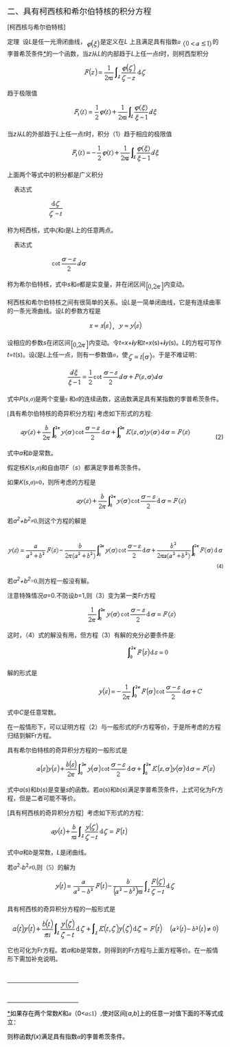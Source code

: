 <div class=Section1>
<p class=MsoNormal><span lang=ZH-CN style='font-size:14.0pt;font-family:宋体_GB2312'>二、具有柯西核和希尔伯特核的积分方程</span></p>
<p class=MsoNormal><span lang=EN-US>[</span><span lang=ZH-CN style='font-family:
宋体_GB2312'>柯西核与希尔伯特核</span><span lang=EN-US>]</span></p>
<p class=MsoNormal><span lang=ZH-CN style='font-family:宋体_GB2312'>定理</span><span
lang=EN-US>&nbsp; </span><span lang=ZH-CN style='font-family:宋体_GB2312'>设</span><i><span
lang=EN-US>L</span></i><span lang=ZH-CN style='font-family:宋体_GB2312'>是任一光滑闭曲线，</span><sub><span
lang=EN-US style='font-size:10.5pt;font-family:宋体_GB2312'><img width=33
height=23 src="res/17e9d95da129bdd93c34fb6cc6aaaa52_5830_files/image002.gif"
u1:shapes="_x0000_i1027" align=absmiddle></span></sub><span lang=ZH-CN
style='font-family:宋体_GB2312'>是定义在</span><i><span lang=EN-US>L</span></i><span
lang=EN-US> </span><span lang=ZH-CN style='font-family:宋体_GB2312'>上且满足具有指数</span><i><span
lang=EN-US style='font-family:Symbol'>a</span><span lang=EN-US> <sub><img
width=71 height=21 src="res/17e9d95da129bdd93c34fb6cc6aaaa52_5830_files/image004.gif"
u1:shapes="_x0000_i1028" align=absmiddle></sub></span></i><span lang=ZH-CN
style='font-family:宋体_GB2312'>的李普希茨条件</span><a href="#None" name="_ftnref1"
title=""><span class=MsoFootnoteReference><span lang=EN-US>*</span></span></a><span
lang=ZH-CN style='font-family:宋体_GB2312'>的一个函数，当</span><i><span lang=EN-US>z</span></i><span
lang=ZH-CN style='font-family:宋体_GB2312'>从</span><i><span lang=EN-US>L</span></i><span
lang=ZH-CN style='font-family:宋体_GB2312'>的内部趋于</span><i><span lang=EN-US>L</span></i><span
lang=ZH-CN style='font-family:宋体_GB2312'>上任一点</span><i><span lang=EN-US>t</span></i><span
lang=ZH-CN style='font-family:宋体_GB2312'>时，则柯西型积分</span></p>
<pre style='text-align:right' align=right><span lang=EN-US>&nbsp;&nbsp;&nbsp;&nbsp;&nbsp;&nbsp;&nbsp;&nbsp;&nbsp;&nbsp;&nbsp;&nbsp;&nbsp;&nbsp;&nbsp;&nbsp;&nbsp;&nbsp;&nbsp;&nbsp; </span><sub><span
lang=EN-US style='font-size:10.5pt'><img width=149 height=44
src="res/17e9d95da129bdd93c34fb6cc6aaaa52_5830_files/image006.gif" u1:shapes="_x0000_i1029"
align=absmiddle></span></sub><span lang=EN-US>&nbsp;&nbsp;&nbsp;&nbsp;&nbsp;&nbsp;&nbsp;&nbsp;&nbsp;&nbsp;&nbsp;&nbsp;&nbsp;&nbsp;&nbsp;&nbsp;&nbsp;&nbsp;&nbsp;&nbsp;&nbsp;&nbsp;&nbsp;&nbsp;&nbsp;&nbsp;&nbsp;&nbsp;</span><span
lang=ZH-CN style='font-family:宋体_GB2312'>（</span><span lang=EN-US>1</span><span
lang=ZH-CN style='font-family:宋体_GB2312'>）</span></pre>
<p class=MsoNormal><span lang=ZH-CN style='font-family:宋体_GB2312'>趋于极限值</span></p>
<p class=MsoNormal align=center style='text-align:center'><sub><span
lang=EN-US style='font-size:10.5pt'><img width=199 height=44
src="res/17e9d95da129bdd93c34fb6cc6aaaa52_5830_files/image008.gif" u1:shapes="_x0000_i1026"></span></sub></p>
<p class=MsoNormal><span lang=ZH-CN style='font-family:宋体_GB2312'>当</span><i><span
lang=EN-US>z</span></i><span lang=ZH-CN style='font-family:宋体_GB2312'>从</span><i><span
lang=EN-US>L</span></i><span lang=ZH-CN style='font-family:宋体_GB2312'>的外部趋于</span><i><span
lang=EN-US>L</span></i><span lang=ZH-CN style='font-family:宋体_GB2312'>上任一点</span><i><span
lang=EN-US>t</span></i><span lang=ZH-CN style='font-family:宋体_GB2312'>时，积分（</span><span
lang=EN-US>1</span><span lang=ZH-CN style='font-family:宋体_GB2312'>）趋于相应的极限值</span></p>
<p class=MsoNormal align=center style='text-align:center'><sub><span
lang=EN-US style='font-size:10.5pt'><img width=209 height=44
src="res/17e9d95da129bdd93c34fb6cc6aaaa52_5830_files/image010.gif" u1:shapes="_x0000_i1025"></span></sub></p>
<p class=MsoNormal><span lang=ZH-CN style='font-family:宋体_GB2312'>上面两个等式中的积分都是广义积分</span></p>
<p class=MsoNormal><span lang=EN-US>&nbsp;&nbsp;&nbsp; </span><span lang=ZH-CN
style='font-family:宋体_GB2312'>表达式</span></p>
<p class=MsoNormal><sub><span lang=EN-US style='font-size:10.5pt'>&nbsp;&nbsp;&nbsp;&nbsp;&nbsp;&nbsp;&nbsp;&nbsp;&nbsp;&nbsp;&nbsp;&nbsp;&nbsp;&nbsp;&nbsp;&nbsp;&nbsp;&nbsp;&nbsp;&nbsp;&nbsp;&nbsp;&nbsp;
<img width=37 height=44 src="res/17e9d95da129bdd93c34fb6cc6aaaa52_5830_files/image012.gif"
u1:shapes="_x0000_i1035"></span></sub></p>
<p class=MsoNormal><span lang=ZH-CN style='font-family:宋体_GB2312'>称为柯西核，式中</span><i><span
lang=ZH-CN style='font-family:宋体_GB2312'>ζ</span></i><span lang=ZH-CN
style='font-family:宋体_GB2312'>和</span><i><span lang=EN-US style='font-family:
宋体_GB2312'>t</span></i><span lang=ZH-CN style='font-family:宋体_GB2312'>是</span><i><span
lang=EN-US>L</span></i><span lang=ZH-CN style='font-family:宋体_GB2312'>上的任意两点。</span></p>
<p class=MsoNormal><span lang=EN-US>&nbsp;&nbsp;&nbsp; </span><span lang=ZH-CN
style='font-family:宋体_GB2312'>表达式</span></p>
<p class=MsoNormal><sub><span lang=EN-US style='font-size:10.5pt'>&nbsp;&nbsp;&nbsp;&nbsp;&nbsp;&nbsp;&nbsp;&nbsp;&nbsp;&nbsp;&nbsp;&nbsp;&nbsp;&nbsp;&nbsp;&nbsp;&nbsp;&nbsp;&nbsp;&nbsp;&nbsp;&nbsp;&nbsp;&nbsp;&nbsp;
<img width=85 height=41 src="res/17e9d95da129bdd93c34fb6cc6aaaa52_5830_files/image014.gif"
u1:shapes="_x0000_i1036"></span></sub></p>
<p class=MsoNormal><span lang=ZH-CN style='font-family:宋体_GB2312'>称为希尔伯特核，式中</span><i><span
lang=EN-US>s</span></i><span lang=ZH-CN style='font-family:宋体_GB2312'>和</span><i><span
lang=ZH-CN style='font-family:宋体_GB2312'>σ</span></i><span lang=ZH-CN
style='font-family:宋体_GB2312'>都是实变量，并在闭区间</span><sub><span lang=EN-US
style='font-size:10.5pt;font-family:宋体_GB2312'><img width=43 height=23
src="res/17e9d95da129bdd93c34fb6cc6aaaa52_5830_files/image016.gif" u1:shapes="_x0000_i1037"
align=absmiddle></span></sub><span lang=ZH-CN style='font-family:宋体_GB2312'>内变动。</span></p>
<p class=MsoNormal><span lang=ZH-CN style='font-family:宋体_GB2312'>柯西核和希尔伯特核之间有很简单的关系。设</span><i><span
lang=EN-US>L</span></i><span lang=ZH-CN style='font-family:宋体_GB2312'>是一简单闭曲线，它是有连续曲率的一条光滑曲线。设</span><i><span
lang=EN-US>L</span></i><span lang=ZH-CN style='font-family:宋体_GB2312'>的参数方程是</span></p>
<p class=MsoNormal align=center style='text-align:center'><sub><span
lang=EN-US style='font-size:10.5pt'><img width=55 height=23
src="res/17e9d95da129bdd93c34fb6cc6aaaa52_5830_files/image018.gif" u1:shapes="_x0000_i1038"></span></sub><span
lang=ZH-CN style='font-family:宋体_GB2312'>，</span><sub><span lang=EN-US
style='font-size:10.5pt'><img width=57 height=23
src="res/17e9d95da129bdd93c34fb6cc6aaaa52_5830_files/image020.gif" u1:shapes="_x0000_i1039"></span></sub></p>
<p class=MsoNormal><span lang=ZH-CN style='font-family:宋体_GB2312'>设相应的参数</span><i><span
lang=EN-US>s</span></i><span lang=ZH-CN style='font-family:宋体_GB2312'>在闭区间</span><sub><span
lang=EN-US style='font-size:10.5pt;font-family:宋体_GB2312'><img width=43
height=23 src="res/17e9d95da129bdd93c34fb6cc6aaaa52_5830_files/image022.gif"
u1:shapes="_x0000_i1040" align=absmiddle></span></sub><span lang=ZH-CN
style='font-family:宋体_GB2312'>内变动。令</span><i><span lang=EN-US>t=x</span></i><span
lang=EN-US>+<b><i>i</i></b><i>y</i></span><span lang=ZH-CN style='font-family:
宋体_GB2312'>和</span><i><span lang=EN-US>t=x</span></i><span lang=EN-US>(s)+<b><i>i</i></b><i>y</i>(s)</span><span
lang=ZH-CN style='font-family:宋体_GB2312'>。</span><i><span lang=EN-US>L</span></i><span
lang=ZH-CN style='font-family:宋体_GB2312'>的方程可写作</span><i><span lang=EN-US>t=t</span></i><span
lang=EN-US>(<i>s</i>)</span><span lang=ZH-CN style='font-family:宋体_GB2312'>。设</span><i><span
lang=ZH-CN style='font-family:宋体_GB2312'>ζ</span></i><span lang=ZH-CN
style='font-family:宋体_GB2312'>是</span><i><span lang=EN-US>L</span></i><span
lang=ZH-CN style='font-family:宋体_GB2312'>上任一点，则有一参数值</span><span lang=ZH-CN
style='font-family:宋体_GB2312'>σ</span><span lang=ZH-CN style='font-family:宋体_GB2312'>，使</span><sub><span
lang=EN-US style='font-size:10.5pt'><img width=57 height=24
src="res/17e9d95da129bdd93c34fb6cc6aaaa52_5830_files/image024.gif" u1:shapes="_x0000_i1041"
align=absmiddle></span></sub><span lang=ZH-CN style='font-family:宋体_GB2312'>。于是不难证明：</span></p>
<p class=MsoNormal align=center style='text-align:center'><i><sub><span
lang=EN-US style='font-size:10.5pt'><img width=228 height=44
src="res/17e9d95da129bdd93c34fb6cc6aaaa52_5830_files/image026.gif" u1:shapes="_x0000_i1042"></span></sub></i></p>
<p class=MsoNormal><span lang=ZH-CN style='font-family:宋体_GB2312'>式中</span><i><span
lang=EN-US>P</span></i><span lang=EN-US>(<i>s</i>,</span><i><span lang=ZH-CN
style='font-family:宋体_GB2312'>σ</span></i><span lang=EN-US style='font-family:
宋体_GB2312'>)</span><span lang=ZH-CN style='font-family:宋体_GB2312'>是两个变量</span><i><span
lang=EN-US style='font-family:宋体_GB2312'>s</span><span lang=EN-US> </span></i><span
lang=ZH-CN style='font-family:宋体_GB2312'>和</span><i><span lang=ZH-CN
style='font-family:宋体_GB2312'>σ</span></i><span lang=ZH-CN style='font-family:
宋体_GB2312'>的连续函数，这函数满足具有某指数的李普希茨条件。</span></p>
<p class=MsoNormal><span lang=EN-US style='font-family:宋体_GB2312'>[</span><span
lang=ZH-CN style='font-family:宋体_GB2312'>具有希尔伯特核的奇异积分方程</span><span lang=EN-US
style='font-family:宋体_GB2312'>] </span><span lang=ZH-CN style='font-family:
宋体_GB2312'>考虑如下形式的方程</span><span lang=EN-US style='font-family:宋体_GB2312'>:</span></p>
<p class=MsoNormal align=right style='text-align:right'><span lang=EN-US
style='font-family:宋体_GB2312'>&nbsp;&nbsp;&nbsp;&nbsp;&nbsp;&nbsp; <sub><img
width=399 height=41 src="res/17e9d95da129bdd93c34fb6cc6aaaa52_5830_files/image028.gif"
u1:shapes="_x0000_i1043"></sub>&nbsp;&nbsp;&nbsp;&nbsp;&nbsp;&nbsp;&nbsp;&nbsp;&nbsp;&nbsp;&nbsp;&nbsp;&nbsp;&nbsp;&nbsp;&nbsp;</span><span
lang=EN-US>(2)</span></p>
<p class=MsoNormal><span lang=ZH-CN style='font-family:宋体_GB2312'>式中</span><i><span
lang=EN-US>a</span></i><span lang=ZH-CN style='font-family:宋体_GB2312'>和</span><i><span
lang=EN-US>b</span></i><span lang=ZH-CN style='font-family:宋体_GB2312'>是常数。</span></p>
<p class=MsoNormal><span lang=ZH-CN style='font-family:宋体_GB2312'>假定核</span><i><span
lang=EN-US>K</span></i><span lang=EN-US>(<i>s</i>,</span><i><span lang=ZH-CN
style='font-family:宋体_GB2312'>σ</span></i><span lang=EN-US style='font-family:
宋体_GB2312'>)</span><span lang=ZH-CN style='font-family:宋体_GB2312'>和自由项</span><i><span
lang=EN-US>F</span></i><span lang=ZH-CN style='font-family:宋体_GB2312'>（</span><i><span
lang=EN-US>s</span></i><span lang=ZH-CN style='font-family:宋体_GB2312'>）都满足</span><span
lang=ZH-CN style='font-family:宋体_GB2312'>李普希茨条件。</span></p>
<p class=MsoNormal><span lang=ZH-CN style='font-family:宋体_GB2312'>如果</span><i><span
lang=EN-US>K</span></i><span lang=EN-US>(<i>s</i>,</span><i><span lang=ZH-CN
style='font-family:宋体_GB2312'>σ</span></i><span lang=EN-US style='font-family:
宋体_GB2312'>)</span><span lang=ZH-CN style='font-family:宋体_GB2312'>≡</span><span
lang=EN-US style='font-family:宋体_GB2312'>0</span><span lang=ZH-CN
style='font-family:宋体_GB2312'>，则所考虑的方程是</span><span lang=ZH-CN> </span></p>
<pre align=left><span lang=EN-US>&nbsp;&nbsp;&nbsp;&nbsp;&nbsp;&nbsp;&nbsp;&nbsp;&nbsp;&nbsp;&nbsp;&nbsp;&nbsp;&nbsp;&nbsp;&nbsp;&nbsp;&nbsp; </span><sub><span
lang=EN-US style='font-size:10.5pt;font-family:宋体_GB2312'><img width=260
height=41 src="res/17e9d95da129bdd93c34fb6cc6aaaa52_5830_files/image030.gif"
u1:shapes="_x0000_i1044" align=absmiddle>&nbsp;&nbsp;&nbsp;&nbsp;&nbsp;&nbsp;&nbsp;&nbsp;&nbsp;&nbsp;&nbsp;&nbsp;&nbsp;&nbsp;&nbsp;&nbsp;&nbsp;&nbsp;&nbsp;&nbsp;&nbsp;&nbsp;&nbsp;&nbsp;&nbsp;&nbsp;&nbsp;&nbsp;&nbsp;&nbsp;</span><span
lang=EN-US>(3)</span></sub></pre>
<p class=MsoNormal><span lang=ZH-CN style='font-family:宋体_GB2312'>若</span><i><span
lang=EN-US>a<sup>2</sup>+b<sup>2</sup></span></i><span lang=ZH-CN
style='font-family:宋体_GB2312'>≠</span><span lang=EN-US style='font-family:宋体_GB2312'>0,</span><span
lang=ZH-CN style='font-family:宋体_GB2312'>则这个方程的解是</span></p>
<p class=MsoNormal align=right style='text-align:right'><sub><span lang=EN-US
style='font-size:10.5pt;font-family:宋体_GB2312'>&nbsp;&nbsp; <img width=545
height=48 src="res/17e9d95da129bdd93c34fb6cc6aaaa52_5830_files/image032.gif"
u1:shapes="_x0000_i1045" align=absmiddle>&nbsp;&nbsp;&nbsp;&nbsp;&nbsp;&nbsp;</span><span
lang=EN-US>(4)</span></sub></p>
<p class=MsoNormal><span lang=ZH-CN style='font-family:宋体_GB2312'>若</span><i><span
lang=EN-US>a<sup>2</sup>+b<sup>2</sup></span></i><span lang=EN-US
style='font-family:宋体_GB2312'>=0,</span><span lang=ZH-CN style='font-family:
宋体_GB2312'>则方程一般没有解。</span></p>
<p class=MsoNormal><span lang=ZH-CN style='font-family:宋体_GB2312'>注意特殊情况</span><i><span
lang=EN-US>a</span></i><span lang=EN-US>=0.</span><span lang=ZH-CN
style='font-family:宋体_GB2312'>不防设</span><i><span lang=EN-US>b</span></i><span
lang=EN-US>=1,</span><span lang=ZH-CN style='font-family:宋体_GB2312'>则（</span><span
lang=EN-US>3</span><span lang=ZH-CN style='font-family:宋体_GB2312'>）变为第一类</span><span
lang=EN-US>Fr</span><span lang=ZH-CN style='font-family:宋体_GB2312'>方程</span></p>
<pre><span lang=EN-US>&nbsp;&nbsp;&nbsp;&nbsp;&nbsp;&nbsp;&nbsp;&nbsp;&nbsp;&nbsp;&nbsp;&nbsp;&nbsp;&nbsp;&nbsp;&nbsp;&nbsp;&nbsp;&nbsp;&nbsp;&nbsp; <sub><img
width=211 height=41 src="res/17e9d95da129bdd93c34fb6cc6aaaa52_5830_files/image034.gif"
u1:shapes="_x0000_i1046"></sub></span></pre>
<p class=MsoNormal><span lang=ZH-CN style='font-family:宋体_GB2312'>这时，（</span><span
lang=EN-US>4</span><span lang=ZH-CN style='font-family:宋体_GB2312'>）式的解没有用，但方程（</span><span
lang=EN-US>3</span><span lang=ZH-CN style='font-family:宋体_GB2312'>）有解的充分必要条件是</span><span
lang=EN-US style='font-family:宋体_GB2312'>:</span></p>
<pre><span lang=EN-US>&nbsp;&nbsp;&nbsp;&nbsp;&nbsp;&nbsp;&nbsp;&nbsp;&nbsp;&nbsp;&nbsp;&nbsp;&nbsp;&nbsp;&nbsp;&nbsp;&nbsp;&nbsp;&nbsp;&nbsp;&nbsp;&nbsp;&nbsp;&nbsp;&nbsp;&nbsp;&nbsp;&nbsp;&nbsp;&nbsp;&nbsp;&nbsp; </span><sub><span
lang=EN-US style='font-size:10.5pt'><img width=100 height=37
src="res/17e9d95da129bdd93c34fb6cc6aaaa52_5830_files/image036.gif" u1:shapes="_x0000_i1047"></span></sub></pre>
<p class=MsoNormal><span lang=ZH-CN style='font-family:宋体_GB2312'>解的形式是</span></p>
<pre><span lang=EN-US>&nbsp;&nbsp;&nbsp;&nbsp;&nbsp;&nbsp;&nbsp;&nbsp;&nbsp;&nbsp;&nbsp;&nbsp;&nbsp;&nbsp;&nbsp;&nbsp;&nbsp;&nbsp;&nbsp;&nbsp;&nbsp;&nbsp;&nbsp;&nbsp; </span><sub><span
lang=EN-US style='font-size:10.5pt'><img width=247 height=41
src="res/17e9d95da129bdd93c34fb6cc6aaaa52_5830_files/image038.gif" u1:shapes="_x0000_i1048"></span></sub></pre>
<p class=MsoNormal><span lang=ZH-CN style='font-family:宋体_GB2312'>式中</span><i><span
lang=EN-US>C</span></i><span lang=ZH-CN style='font-family:宋体_GB2312'>是任意常数。</span></p>
<p class=MsoNormal><span lang=ZH-CN style='font-family:宋体_GB2312'>在一般情形下，可以证明方程（</span><span
lang=EN-US>2</span><span lang=ZH-CN style='font-family:宋体_GB2312'>）与一般形式的</span><span
lang=EN-US>Fr</span><span lang=ZH-CN style='font-family:宋体_GB2312'>方程等价，于是所考虑的方程归结到解</span><span
lang=EN-US>Fr</span><span lang=ZH-CN style='font-family:宋体_GB2312'>方程。</span></p>
<p class=MsoNormal><span lang=ZH-CN style='font-family:宋体_GB2312'>具有希尔伯特核的奇异积分方程的一般形式是</span></p>
<pre><span lang=EN-US>&nbsp;&nbsp;&nbsp;&nbsp;&nbsp;&nbsp;&nbsp; </span><sub><span
lang=EN-US style='font-size:10.5pt'><img width=419 height=41
src="res/17e9d95da129bdd93c34fb6cc6aaaa52_5830_files/image040.gif" u1:shapes="_x0000_i1049"></span></sub></pre>
<p class=MsoNormal><span lang=ZH-CN style='font-family:宋体_GB2312'>式中</span><i><span
lang=EN-US>a</span></i><span lang=EN-US>(<i>s</i>)</span><span lang=ZH-CN
style='font-family:宋体_GB2312'>和</span><i><span lang=EN-US>b</span></i><span
lang=EN-US>(<i>s</i>)</span><span lang=ZH-CN style='font-family:宋体_GB2312'>是变量</span><i><span
lang=EN-US>s</span></i><span lang=ZH-CN style='font-family:宋体_GB2312'>的函数。若</span><i><span
lang=EN-US>a</span></i><span lang=EN-US>(<i>s</i>)</span><span lang=ZH-CN
style='font-family:宋体_GB2312'>和</span><i><span lang=EN-US>b</span></i><span
lang=EN-US>(<i>s</i>)</span><span lang=ZH-CN style='font-family:宋体_GB2312'>满足李普希茨条件，上式可化为</span><span
lang=EN-US>Fr</span><span lang=ZH-CN style='font-family:宋体_GB2312'>方程，但是二者可能不等价。</span></p>
<p class=MsoNormal><span lang=EN-US>[</span><span lang=ZH-CN style='font-family:
宋体_GB2312'>具有柯西核的奇异积分方程</span><span lang=EN-US>]&nbsp; </span><span lang=ZH-CN
style='font-family:宋体_GB2312'>考虑如下形式的方程：</span></p>
<pre style='text-align:right' align=right><span lang=EN-US>&nbsp;&nbsp;&nbsp;&nbsp;&nbsp;&nbsp;&nbsp;&nbsp;&nbsp;&nbsp;&nbsp; </span><sub><span
lang=EN-US style='font-size:10.5pt'><img width=181 height=44
src="res/17e9d95da129bdd93c34fb6cc6aaaa52_5830_files/image042.gif" u1:shapes="_x0000_i1050"
align=absmiddle></span></sub><span lang=EN-US>&nbsp;&nbsp;&nbsp;&nbsp;&nbsp;&nbsp;&nbsp;&nbsp;&nbsp;&nbsp;&nbsp;&nbsp;&nbsp;&nbsp;&nbsp;&nbsp;&nbsp;&nbsp;&nbsp;&nbsp;&nbsp;&nbsp;&nbsp;&nbsp;&nbsp;&nbsp;&nbsp;&nbsp;</span><span
lang=ZH-CN style='font-family:宋体_GB2312'>（</span><span lang=EN-US>5</span><span
lang=ZH-CN style='font-family:宋体_GB2312'>）</span></pre>
<p class=MsoNormal><span lang=ZH-CN style='font-family:宋体_GB2312'>式中</span><i><span
lang=EN-US>a</span></i><span lang=ZH-CN style='font-family:宋体_GB2312'>和</span><i><span
lang=EN-US>b</span></i><span lang=ZH-CN style='font-family:宋体_GB2312'>是常数，</span><i><span
lang=EN-US>L</span></i><span lang=ZH-CN style='font-family:宋体_GB2312'>是闭曲线。</span></p>
<p class=MsoNormal><span lang=ZH-CN style='font-family:宋体_GB2312'>若</span><i><span
lang=EN-US>a</span></i><sup><span lang=EN-US>2</span></sup><span lang=EN-US
style='font-family:宋体_GB2312'>-</span><i><span lang=EN-US>b</span></i><sup><span
lang=EN-US>2</span></sup><span lang=ZH-CN style='font-family:宋体_GB2312'>≠</span><span
lang=EN-US style='font-family:宋体_GB2312'>0,</span><span lang=ZH-CN
style='font-family:宋体_GB2312'>则（</span><span lang=EN-US style='font-family:
宋体_GB2312'>5</span><span lang=ZH-CN style='font-family:宋体_GB2312'>）的解为</span></p>
<p class=MsoNormal align=center style='text-align:center'><sub><span
lang=EN-US style='font-size:10.5pt;font-family:宋体_GB2312'><img width=284
height=45 src="res/17e9d95da129bdd93c34fb6cc6aaaa52_5830_files/image044.gif"
u1:shapes="_x0000_i1051"></span></sub></p>
<p class=MsoNormal><span lang=ZH-CN style='font-family:宋体_GB2312'>具有柯西核的奇异积分方程的一般形式是</span></p>
<p class=MsoNormal align=center style='text-align:center'><sub><span
lang=EN-US style='font-size:10.5pt;font-family:宋体_GB2312'><img width=353
height=48 src="res/17e9d95da129bdd93c34fb6cc6aaaa52_5830_files/image046.gif"
u1:shapes="_x0000_i1052" align=absmiddle></span></sub><span lang=EN-US
style='font-family:宋体_GB2312'>&nbsp;&nbsp;&nbsp; </span><sub><span lang=EN-US
style='font-size:10.5pt;font-family:宋体_GB2312'><img width=116 height=23
src="res/17e9d95da129bdd93c34fb6cc6aaaa52_5830_files/image048.gif" u1:shapes="_x0000_i1053"
align=absmiddle></span></sub></p>
<p class=MsoNormal><span lang=ZH-CN style='font-family:宋体_GB2312'>它也可化为</span><span
lang=EN-US>Fr</span><span lang=ZH-CN style='font-family:宋体_GB2312'>方程。若</span><i><span
lang=EN-US>a</span></i><span lang=ZH-CN style='font-family:宋体_GB2312'>和</span><i><span
lang=EN-US>b</span></i><span lang=ZH-CN style='font-family:宋体_GB2312'>是常数，则得到的</span><span
lang=EN-US>Fr</span><span lang=ZH-CN style='font-family:宋体_GB2312'>方程与上面方程等价。在一般情形下需加补充说明。</span></p>
<div>
<p class=MsoNormal align=left style='margin:0mm;margin-bottom:.0001pt;
text-align:left'><span lang=EN-US style='font-family:宋体'><br clear=all>
</span></p>
<div class=MsoNormal align=left style='margin:0mm;margin-bottom:.0001pt;
text-align:left'><span lang=EN-US style='font-family:宋体'>
<hr size=1 width="33%" align=left>
</span></div>
</div>
</div>
<div><br clear=all>
<hr align=left size=1 width="33%">
<div id=ftn1>
<p class=MsoNormal><a href="#None" name="_ftn1" title=""><span lang=EN-US
style='font-size:10.5pt'>*</span></a><span lang=ZH-CN style='font-size:10.5pt;
font-family:宋体_GB2312;color:black'>如果存在两个常数</span><i><span lang=EN-US
style='font-size:10.5pt;color:black'>K</span></i><span lang=ZH-CN
style='font-size:10.5pt;font-family:宋体_GB2312;color:black'>和</span><i><span
lang=EN-US style='font-size:10.5pt;font-family:Symbol;color:black'>a</span></i><span
lang=ZH-CN style='font-size:10.5pt;font-family:宋体_GB2312;color:black'>（</span><span
lang=EN-US style='font-size:10.5pt;color:black'>0&lt;</span><i><span
lang=EN-US style='font-size:10.5pt;font-family:Symbol;color:black'>a</span></i><span
lang=ZH-CN style='font-size:10.5pt;font-family:宋体_GB2312;color:black'>≤</span><span
lang=EN-US style='font-size:10.5pt;font-family:宋体_GB2312;color:black'>1</span><span
lang=ZH-CN style='font-size:10.5pt;font-family:宋体_GB2312;color:black'>）</span><span
lang=EN-US style='font-size:10.5pt;font-family:宋体_GB2312;color:black'>,</span><span
lang=ZH-CN style='font-size:10.5pt;font-family:宋体_GB2312;color:black'>使对区间</span><span
lang=EN-US style='font-size:10.5pt;font-family:宋体_GB2312;color:black'>[</span><i><span
lang=EN-US style='font-size:10.5pt;color:black'>a</span></i><span lang=EN-US
style='font-size:10.5pt;color:black'>,<i>b</i>]</span><span lang=ZH-CN
style='font-size:10.5pt;font-family:宋体_GB2312;color:black'>上的任意一对值下面的不等式成立：</span></p>
<p class=MsoFootnoteText><span lang=ZH-CN style='font-size:10.5pt;font-family:
宋体_GB2312;color:black'>则称函数</span><i><span lang=EN-US style='font-size:10.5pt;
color:black'>f</span></i><span lang=EN-US style='font-size:10.5pt;color:black'>(<i>x</i>)</span><span
lang=ZH-CN style='font-size:10.5pt;font-family:宋体_GB2312;color:black'>满足具有指数</span><i><span
lang=ZH-CN style='font-size:10.5pt;font-family:宋体_GB2312;color:black'>α</span></i><span
lang=ZH-CN style='font-size:10.5pt;font-family:宋体_GB2312;color:black'>的李普希茨条件。</span></p>
</div>
</div>